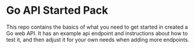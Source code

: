 # Go API Started Pack

This repo contains the basics of what you need to get started in created a Go web API. It has an example api endpoint and instructions about how to test it, and then adjust it for your own needs when adding more endpoints.
